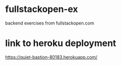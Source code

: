 # fullstackopen-ex
 backend exercises from fullstackopen.com
 
 # link to heroku deployment
 https://quiet-bastion-80183.herokuapp.com/
